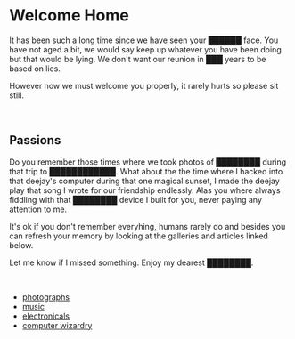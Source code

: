 Welcome Home
============

It has been such a long time since we have seen your ██████ face. You have not aged a bit, we would say keep up whatever you have been doing but that would be lying. We don't want our reunion in ███ years to be based on lies.

However now we must welcome you properly, it rarely hurts so please sit still.

<br/>

## Passions

Do you remember those times where we took photos of ████████ during that trip to ████████████. What about the the time where I hacked into that deejay's computer during that one magical sunset, I made the deejay play that song I wrote for our friendship endlessly. Alas you where always fiddling with that ████████ device I built for you, never paying any attention to me.

It's ok if you don't remember everyhing, humans rarely do and besides you can refresh your memory by looking at the galleries and articles linked below.

Let me know if I missed something. Enjoy my dearest ████████.

<br/>

- [photographs](/projects/photography)
- [music](/projects/music)
- [electronicals](/projects/electronics)
- [computer wizardry](/projects/code)
